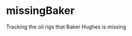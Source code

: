 # missingBaker
Tracking the oil rigs that Baker Hughes is missing
<link src="https://missingbaker.herokuapp.com/">